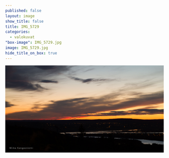```yaml
---
published: false
layout: image
show_title: false
title: IMG_5729
categories: 
  - valokuvat
"box-image": IMG_5729.jpg
image: IMG_5729.jpg
hide_title_on_box: true
---
```


![](/media/valokuvat/IMG_5729.jpg)